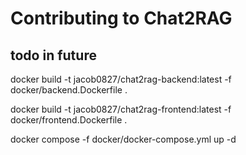 # Contributing to Chat2RAG

## todo in future



docker build  -t jacob0827/chat2rag-backend:latest -f docker/backend.Dockerfile .

docker build  -t jacob0827/chat2rag-frontend:latest -f docker/frontend.Dockerfile .

docker compose -f docker/docker-compose.yml up -d
